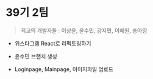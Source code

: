 # 39기 2팀

> 최고의 개발자들 : 이상윤, 윤수민, 강지민, 이혜원, 송아영

- 위스타그램 React로 리펙토링하기

- 윤수민 브랜치 생성

- Loginpage, Mainpage, 이미지파일 업로드
